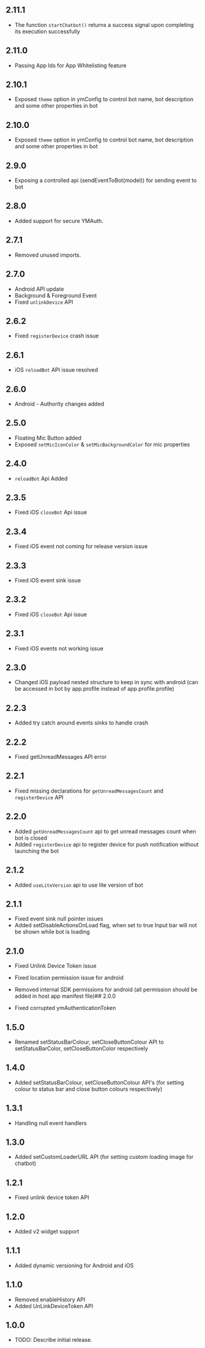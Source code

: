 ## 2.11.1

- The function `startChatbot()` returns a success signal upon completing its execution successfully

## 2.11.0

- Passing App Ids for App Whitelisting feature

## 2.10.1

- Exposed `theme` option in ymConfig to control bot name, bot description and some other properties in bot

## 2.10.0

- Exposed `theme` option in ymConfig to control bot name, bot description and some other properties in bot

## 2.9.0

- Exposing a controlled api (sendEventToBot(model)) for sending event to bot

## 2.8.0

- Added support for secure YMAuth.

## 2.7.1

- Removed unused imports. 

## 2.7.0

- Android API update
- Background & Foreground Event
- Fixed `unlinkDevice` API

## 2.6.2

- Fixed `registerDevice` crash issue

## 2.6.1

- iOS `reloadBot` API issue resolved

## 2.6.0

- Android - Authority changes added

## 2.5.0

- Floating Mic Button added
- Exposed `setMicIconColor` & `setMicBackgroundColor` for mic properties

## 2.4.0

- `reloadBot` Api Added

## 2.3.5

- Fixed iOS `closeBot` Api issue

## 2.3.4

- Fixed iOS event not coming for release version issue

## 2.3.3

- Fixed iOS event sink issue

## 2.3.2

- Fixed iOS `closeBot` Api issue

## 2.3.1

- Fixed iOS events not working issue

## 2.3.0

- Changed iOS payload nested structure to keep in sync with android (can be accessed in bot by app.profile instead of app.profile.profile)

## 2.2.3

- Added try catch around events sinks to handle crash

## 2.2.2

- Fixed getUnreadMessages API error

## 2.2.1

- Fixed missing declarations for `getUnreadMessagesCount` and `registerDevice` API

## 2.2.0

- Added `getUnreadMessagesCount` api to get unread messages count when bot is closed
- Added `registerDevice` api to register device for push notification without launching the bot

## 2.1.2

- Added `useLiteVersion` api to use lite version of bot

## 2.1.1

- Fixed event sink null pointer issues
- Added setDisableActionsOnLoad flag, when set to true Input bar will not be shown while bot is loading

## 2.1.0

- Fixed Unlink Device Token issue
- Fixed location permission issue for android
- Removed internal SDK permissions for android (all permission should be added in host app manifest file)## 2.0.0

- Fixed corrupted ymAuthenticationToken

## 1.5.0

- Renamed setStatusBarColour, setCloseButtonColour API to setStatusBarColor, setCloseButtonColor respectively

## 1.4.0

- Added setStatusBarColour, setCloseButtonColour API's (for setting colour to status bar and close button colours respectively)

## 1.3.1

- Handling null event handlers

## 1.3.0

- Added setCustomLoaderURL API (for setting custom loading image for chatbot)

## 1.2.1

- Fixed unlink device token API

## 1.2.0

- Added v2 widget support

## 1.1.1

- Added dynamic versioning for Android and iOS

## 1.1.0

- Removed enableHistory API
- Added UnLinkDeviceToken API

## 1.0.0

- TODO: Describe initial release.
